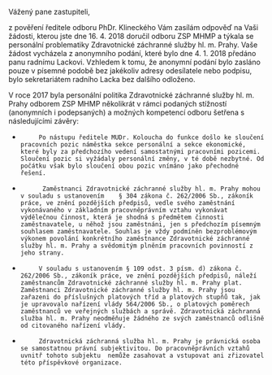 Vážený pane zastupiteli,

z pověření ředitele odboru PhDr. Klineckého Vám zasílám odpověď na  Vaši žádosti, kterou jste dne 16. 4. 2018 doručil odboru ZSP MHMP a týkala se personální problematiky Zdravotnické záchranné služby hl. m. Prahy. Vaše žádost vycházela z anonymního podání, které bylo dne 4. 1. 2018 předáno panu radnímu Lackovi. Vzhledem k tomu, že anonymní podání bylo zasláno pouze v písemné podobě bez jakékoliv adresy odesílatele nebo podpisu, bylo sekretariátem radního Lacka bez dalšího odloženo.

V roce 2017 byla personální politika Zdravotnické záchranné služby hl. m. Prahy odborem ZSP MHMP několikrát v rámci podaných stížností (anonymních i podepsaných) a možných kompetencí odboru šetřena s následujícími závěry:

-          Po nástupu ředitele MUDr. Koloucha do funkce došlo ke sloučení pracovních pozic náměstka sekce personální a sekce ekonomické, které byly za předchozího vedení samostatnými pracovními pozicemi. Sloučení pozic si vyžádaly personální změny, v té době nezbytné. Od počátku však bylo sloučení obou pozic vnímáno jako přechodné řešení.

-           Zaměstnanci Zdravotnické záchranné služby hl. m. Prahy mohou v souladu s ustanovením    § 304 zákona č. 262/2006 Sb., zákoník práce, ve znění pozdějších předpisů, vedle svého zaměstnání vykonávaného v základním pracovněprávním vztahu vykonávat výdělečnou činnost, která je shodná s předmětem činnosti zaměstnavatele, u něhož jsou zaměstnáni, jen s předchozím písemným souhlasem zaměstnavatele. Souhlas je vždy podmíněn bezproblémovým výkonem povolání konkrétního zaměstnance Zdravotnické záchranné služby hl. m. Prahy a svědomitým plněním pracovních povinností z jeho strany.

-          V souladu s ustanovením § 109 odst. 3 písm. d) zákona č. 262/2006 Sb., zákoník práce, ve znění pozdějších předpisů, náleží zaměstnancům Zdravotnické záchranné služby hl. m. Prahy plat. Zaměstnanci Zdravotnické záchranné služby hl. m. Prahy jsou zařazeni do příslušných platových tříd a platových stupňů tak, jak je upravovalo nařízení vlády 564/2006 Sb., o platových poměrech zaměstnanců ve veřejných službách a správě. Zdravotnická záchranná služba hl. m. Prahy neodměňuje žádného ze svých zaměstnanců odlišně od citovaného nařízení vlády.

-          Zdravotnická záchranná služba hl. m. Prahy je právnická osoba se samostatnou právní subjektivitou. Do pracovněprávních vztahů uvnitř tohoto subjektu  nemůže zasahovat a vstupovat ani zřizovatel této příspěvkové organizace.
